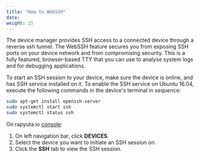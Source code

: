```yaml
---
title: "How to WebSSH"
date:
weight: 25
---
```

The device manager provides SSH access to a connected device through a reverse
ssh tunnel. The WebSSH feature secures you from exposing SSH ports on your device
network and from compromising security. This is a fully featured, browser-based
TTY that you can use to analyse system logs and for debugging applications.

To start an SSH session to your device, make sure the device is online, and has
SSH service installed on it. To enable the SSH service on Ubuntu 16.04, execute
the following commands in the device's terminal in sequence:

```bash
sudo apt-get install openssh-server
sudo systemctl start ssh
sudo systemctl status ssh
```

On rapyuta.io [console](https://closed-beta.rapyuta.io):

1. On left navigation bar, click **DEVICES**.
2. Select the device you want to initiate an SSH session on.
3. Click the **SSH** tab to view the SSH session.
